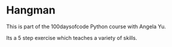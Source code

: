 # Hangman

This is part of the 100daysofcode Python course with Angela Yu.

Its a 5 step exercise which teaches a variety of skills. 
